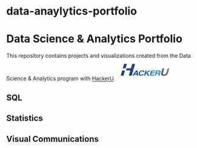 # data-anaylytics-portfolio
# Data Science & Analytics Portfolio
This repository contains projects and visualizations created from the Data Science & Analytics program with [HackerU](https://hackerusa.com/).
<img src="https://github.com/wiazur/data-analytics-portfolio/blob/main/hackeru-logo.png" width="150"/>


## SQL

## Statistics

## Visual Communications
